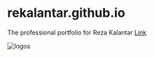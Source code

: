 # rekalantar.github.io
The professional portfolio for Reza Kalantar [Link](https://rekalantar.github.io/index.html)

![logos](https://user-images.githubusercontent.com/51782618/202925797-ec41acce-c049-42a9-985d-120ba41b6a25.png)

